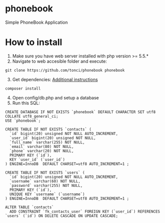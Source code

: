 # phonebook
Simple PhoneBook Application

# How to install
1.  Make sure you have web server installed with php version >= 5.5.*
2.  Navigate to web accesible folder and execute:
```
git clone https://github.com/tonci/phonebook phonebook
```
3.  Get dependencies: [Additional instructions](https://getcomposer.org/doc/00-intro.md)
```
composer install
```
4.  Open config/db.php and setup a database
5.  Run this SQL:
```
CREATE DATABASE IF NOT EXISTS `phonebook` DEFAULT CHARACTER SET utf8 COLLATE utf8_general_ci;
USE `phonebook`;

CREATE TABLE IF NOT EXISTS `contacts` (
  `id` bigint(20) unsigned NOT NULL AUTO_INCREMENT,
  `user_id` bigint(20) unsigned NOT NULL,
  `full_name` varchar(255) NOT NULL,
  `email` varchar(80) NOT NULL,
  `phone` varchar(20) NOT NULL,
  PRIMARY KEY (`id`),
  KEY `user_id` (`user_id`)
) ENGINE=InnoDB  DEFAULT CHARSET=utf8 AUTO_INCREMENT=1 ;

CREATE TABLE IF NOT EXISTS `users` (
  `id` bigint(20) unsigned NOT NULL AUTO_INCREMENT,
  `username` varchar(60) NOT NULL,
  `password` varchar(255) NOT NULL,
  PRIMARY KEY (`id`),
  UNIQUE KEY `username` (`username`)
) ENGINE=InnoDB  DEFAULT CHARSET=utf8 AUTO_INCREMENT=1 ;

ALTER TABLE `contacts`
  ADD CONSTRAINT `fk_contacts_user` FOREIGN KEY (`user_id`) REFERENCES `users` (`id`) ON DELETE CASCADE ON UPDATE CASCADE;
```
